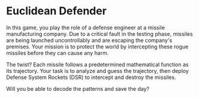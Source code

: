 #  Euclidean Defender
In this game, you play the role of a defense engineer at a missile manufacturing company. Due to a critical fault in the testing phase, missiles are being launched uncontrollably and are escaping the company's premises. Your mission is to protect the world by intercepting these rogue missiles before they can cause any harm.

The twist? Each missile follows a predetermined mathematical function as its trajectory. Your task is to analyze and guess the trajectory, then deploy Defense System Rockets (DSR) to intercept and destroy the missiles.

Will you be able to decode the patterns and save the day?
